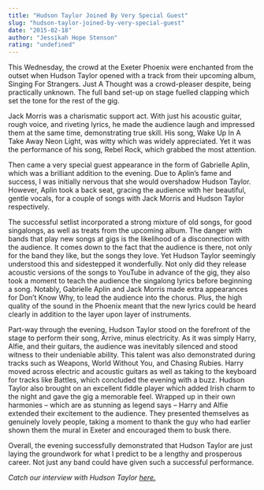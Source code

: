 ```yaml
---
title: "Hudson Taylor Joined By Very Special Guest"
slug: "hudson-taylor-joined-by-very-special-guest"
date: "2015-02-18"
author: "Jessikah Hope Stenson"
rating: "undefined"
---
```


This Wednesday, the crowd at the Exeter Phoenix were enchanted from the outset when Hudson Taylor opened with a track from their upcoming album, Singing For Strangers. Just A Thought was a crowd-pleaser despite, being practically unknown. The full band set-up on stage fuelled clapping which set the tone for the rest of the gig.

Jack Morris was a charismatic support act. With just his acoustic guitar, rough voice, and riveting lyrics, he made the audience laugh and impressed them at the same time, demonstrating true skill. His song, Wake Up In A Take Away Neon Light, was witty which was widely appreciated. Yet it was the performance of his song, Rebel Rock, which grabbed the most attention.

Then came a very special guest appearance in the form of Gabrielle Aplin, which was a brilliant addition to the evening. Due to Aplin’s fame and success, I was initially nervous that she would overshadow Hudson Taylor. However, Aplin took a back seat, gracing the audience with her beautiful, gentle vocals, for a couple of songs with Jack Morris and Hudson Taylor respectively.

The successful setlist incorporated a strong mixture of old songs, for good singalongs, as well as treats from the upcoming album. The danger with bands that play new songs at gigs is the likelihood of a disconnection with the audience. It comes down to the fact that the audience is there, not only for the band they like, but the songs they love. Yet Hudson Taylor seemingly understood this and sidestepped it wonderfully. Not only did they release acoustic versions of the songs to YouTube in advance of the gig, they also took a moment to teach the audience the singalong lyrics before beginning a song. Notably, Gabrielle Aplin and Jack Morris made extra appearances for Don’t Know Why, to lead the audience into the chorus. Plus, the high quality of the sound in the Phoenix meant that the new lyrics could be heard clearly in addition to the layer upon layer of instruments.

Part-way through the evening, Hudson Taylor stood on the forefront of the stage to perform their song, Arrive, minus electricity. As it was simply Harry, Alfie, and their guitars, the audience was inevitably silenced and stood witness to their undeniable ability. This talent was also demonstrated during tracks such as Weapons, World Without You, and Chasing Rubies. Harry moved across electric and acoustic guitars as well as taking to the keyboard for tracks like Battles, which concluded the evening with a buzz. Hudson Taylor also brought on an excellent fiddle player which added Irish charm to the night and gave the gig a memorable feel. Wrapped up in their own harmonies – which are as stunning as legend says – Harry and Alfie extended their excitement to the audience. They presented themselves as genuinely lovely people, taking a moment to thank the guy who had earlier shown them the mural in Exeter and encouraged them to busk there.

Overall, the evening successfully demonstrated that Hudson Taylor are just laying the groundwork for what I predict to be a lengthy and prosperous career. Not just any band could have given such a successful performance.

_Catch our interview with Hudson Taylor [here.](http://pearshapedexeter.com/hudson-taylor-2/)_
